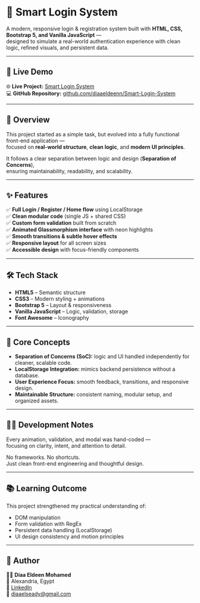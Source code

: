 # 🔐 Smart Login System  

A modern, responsive login & registration system built with **HTML, CSS, Bootstrap 5, and Vanilla JavaScript** —  
designed to simulate a real-world authentication experience with clean logic, refined visuals, and persistent data.

---

## 🚀 Live Demo  
🌐 **Live Project:** [Smart Login System](https://diaaeldeenn.github.io/Smart-Login-System/)  
💻 **GitHub Repository:** [github.com/diaaeldeenn/Smart-Login-System](https://github.com/diaaeldeenn/Smart-Login-System)  

---

## 🧠 Overview  

This project started as a simple task, but evolved into a fully functional front-end application —  
focused on **real-world structure**, **clean logic**, and **modern UI principles**.

It follows a clear separation between logic and design (**Separation of Concerns**),  
ensuring maintainability, readability, and scalability.

---

## ✨ Features  

✅ **Full Login / Register / Home flow** using LocalStorage  
✅ **Clean modular code** (single JS + shared CSS)  
✅ **Custom form validation** built from scratch  
✅ **Animated Glassmorphism interface** with neon highlights  
✅ **Smooth transitions & subtle hover effects**  
✅ **Responsive layout** for all screen sizes  
✅ **Accessible design** with focus-friendly components  

---

## 🛠 Tech Stack  

- **HTML5** – Semantic structure  
- **CSS3** – Modern styling + animations  
- **Bootstrap 5** – Layout & responsiveness  
- **Vanilla JavaScript** – Logic, validation, storage  
- **Font Awesome** – Iconography  

---

## 🧱 Core Concepts  

- **Separation of Concerns (SoC):** logic and UI handled independently for cleaner, scalable code.  
- **LocalStorage Integration:** mimics backend persistence without a database.  
- **User Experience Focus:** smooth feedback, transitions, and responsive design.  
- **Maintainable Structure:** consistent naming, modular setup, and organized assets.  

---

## 🧑‍💻 Development Notes  

Every animation, validation, and modal was hand-coded —  
focusing on clarity, intent, and attention to detail.  

No frameworks. No shortcuts.  
Just clean front-end engineering and thoughtful design.

---

## 📚 Learning Outcome  

This project strengthened my practical understanding of:
- DOM manipulation  
- Form validation with RegEx  
- Persistent data handling (LocalStorage)  
- UI design consistency and motion principles  

---

## 📌 Author  

👨‍💻 **Diaa Eldeen Mohamed**  
📍 Alexandria, Egypt  
🔗 [LinkedIn](https://www.linkedin.com/in/diaaelseady)  
📧 [diaaelseady@gmail.com](mailto:diaaelseady@gmail.com)
